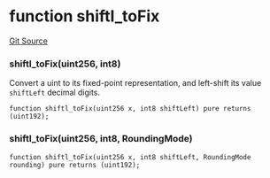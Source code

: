 # function shiftl_toFix
[Git Source](https://github.com/larrythecucumber321/protocol/blob/0e60393685a4ae7994ac986273cdfa4cf9c069ed/contracts/libraries/Fixed.sol)

### shiftl_toFix(uint256, int8)
Convert a uint to its fixed-point representation, and left-shift its value `shiftLeft`
decimal digits.


```solidity
function shiftl_toFix(uint256 x, int8 shiftLeft) pure returns (uint192);
```

### shiftl_toFix(uint256, int8, RoundingMode)

```solidity
function shiftl_toFix(uint256 x, int8 shiftLeft, RoundingMode rounding) pure returns (uint192);
```

